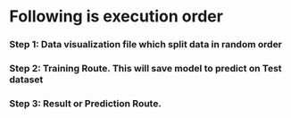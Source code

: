 # Following is execution order
### Step 1: Data visualization file which split data in random order
### Step 2: Training Route. This will save model to predict on Test dataset
### Step 3: Result or Prediction Route. 
